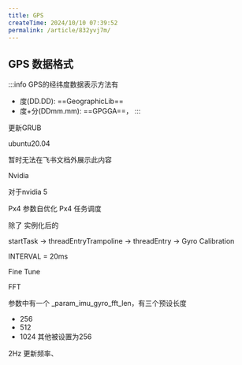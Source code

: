 ```yaml
---
title: GPS
createTime: 2024/10/10 07:39:52
permalink: /article/832yvj7m/
---
```



## GPS 数据格式

:::info
GPS的经纬度数据表示方法有
- 度(DD.DD): ==GeographicLib==
- 度+分(DDmm.mm): ==GPGGA==，
:::


更新GRUB

ubuntu20.04

暂时无法在飞书文档外展示此内容

Nvidia

对于nvidia 5


Px4 参数自优化
Px4 任务调度

除了 实例化后的

startTask -> threadEntryTrampoline -> 
threadEntry -> 
Gyro Calibration

INTERVAL = 20ms


Fine Tune

FFT

参数中有一个 _param_imu_gyro_fft_len，有三个预设长度
- 256
- 512
- 1024
其他被设置为256

2Hz 更新频率、


